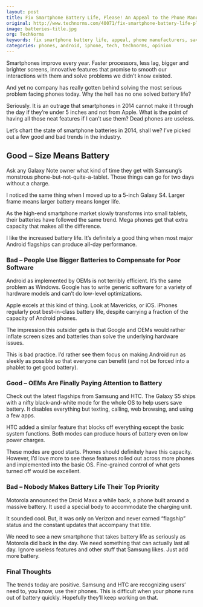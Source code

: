 ```yaml
---
layout: post
title: Fix Smartphone Battery Life, Please! An Appeal to the Phone Manufacturers
original: http://www.technorms.com/40071/fix-smartphone-battery-life-please
image: batteries-title.jpg
org: TechNorms
keywords: fix smartphone battery life, appeal, phone manufacturers, save power, no more thin phones
categories: phones, android, iphone, tech, technorms, opinion
---
```


Smartphones improve every year. Faster processors, less lag, bigger and brighter screens, innovative features that promise to smooth our interactions with them and solve problems we didn’t know existed.

<!--break-->

And yet no company has really gotten behind solving the most serious problem facing phones today. Why the hell has no one solved battery life?

Seriously. It is an outrage that smartphones in 2014 cannot make it through the day if they’re under 5 inches and not from Apple. What is the point of having all those neat features if I can’t use them? Dead phones are useless.

Let’s chart the state of smartphone batteries in 2014, shall we? I’ve picked out a few good and bad trends in the industry.

## Good – Size Means Battery

Ask any Galaxy Note owner what kind of time they get with Samsung’s monstrous phone-but-not-quite-a-tablet. Those things can go for two days without a charge.

I noticed the same thing when I moved up to a 5-inch Galaxy S4. Larger frame means larger battery means longer life.

As the high-end smartphone market slowly transforms into small tablets, their batteries have followed the same trend. Mega phones get that extra capacity that makes all the difference.

I like the increased battery life. It’s definitely a good thing when most major Android flagships can produce all-day performance.

### Bad – People Use Bigger Batteries to Compensate for Poor Software

Android as implemented by OEMs is not terribly efficient. It’s the same problem as Windows. Google has to write generic software for a variety of hardware models and can’t do low-level optimizations.

Apple excels at this kind of thing. Look at Mavericks, or iOS. iPhones regularly post best-in-class battery life, despite carrying a fraction of the capacity of Android phones.

The impression this outsider gets is that Google and OEMs would rather inflate screen sizes and batteries than solve the underlying hardware issues.

This is bad practice. I’d rather see them focus on making Android run as sleekly as possible so that everyone can benefit (and not be forced into a phablet to get good battery).

### Good – OEMs Are Finally Paying Attention to Battery

Check out the latest flagships from Samsung and HTC. The Galaxy S5 ships with a nifty black-and-white mode for the whole OS to help users save battery. It disables everything but texting, calling, web browsing, and using a few apps.

HTC added a similar feature that blocks off everything except the basic system functions. Both modes can produce hours of battery even on low power charges.

These modes are good starts. Phones should definitely have this capacity. However, I’d love more to see these features rolled out across more phones and implemented into the basic OS. Fine-grained control of what gets turned off would be excellent.

### Bad – Nobody Makes Battery Life Their Top Priority

Motorola announced the Droid Maxx a while back, a phone built around a massive battery. It used a special body to accommodate the charging unit.

It sounded cool. But, it was only on Verizon and never earned “flagship” status and the constant updates that accompany that title.

We need to see a new smartphone that takes battery life as seriously as Motorola did back in the day. We need something that can actually last all day. Ignore useless features and other stuff that Samsung likes. Just add more battery.

### Final Thoughts

The trends today are positive. Samsung and HTC are recognizing users’ need to, you know, use their phones. This is difficult when your phone runs out of battery quickly. Hopefully they’ll keep working on that.